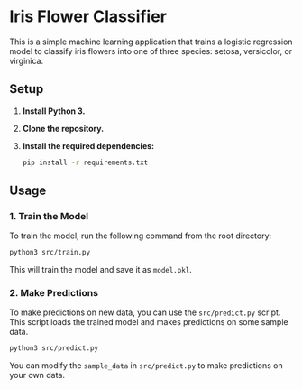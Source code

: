 # Iris Flower Classifier

This is a simple machine learning application that trains a logistic regression model to classify iris flowers into one of three species: setosa, versicolor, or virginica.

## Setup

1. **Install Python 3.**

2. **Clone the repository.**

3. **Install the required dependencies:**
   ```bash
   pip install -r requirements.txt
   ```

## Usage

### 1. Train the Model

To train the model, run the following command from the root directory:

```bash
python3 src/train.py
```

This will train the model and save it as `model.pkl`.

### 2. Make Predictions

To make predictions on new data, you can use the `src/predict.py` script. This script loads the trained model and makes predictions on some sample data.

```bash
python3 src/predict.py
```

You can modify the `sample_data` in `src/predict.py` to make predictions on your own data.

